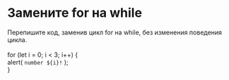 # Замените for на while                                                     <br/>

Перепишите код, заменив цикл for на while, без изменения поведения цикла.   <br/>                                                                   
for (let i = 0; i < 3; i++) {                                               <br/>
alert( `number ${i}!` );                                                    <br/>
}                                                                           <br/>